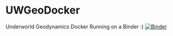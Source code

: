 # UWGeoDocker
Underworld Geodynamics Docker
Running on a Binder :)
[![Binder](https://mybinder.org/badge.svg)](https://mybinder.org/v2/gh/arijitlaik/UWGeoDocker.git/master)
